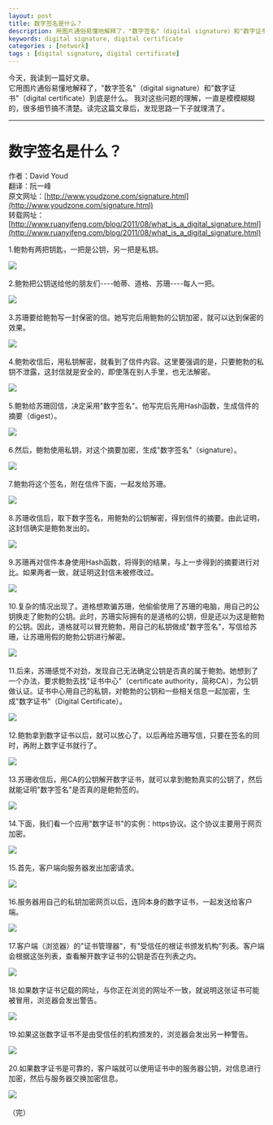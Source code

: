 ```yaml
---
layout: post
title: 数字签名是什么？
description: 用图片通俗易懂地解释了，"数字签名"（digital signature）和"数字证书"（digital certificate）到底是什么。
keywords: digital signature, digital certificate
categories : [network]
tags : [digital signature, digital certificate]
---
```


今天，我读到一篇好文章。<br />
它用图片通俗易懂地解释了，"数字签名"（digital signature）和"数字证书"（digital certificate）到底是什么。
我对这些问题的理解，一直是模模糊糊的，很多细节搞不清楚。读完这篇文章后，发现思路一下子就理清了。

---

# 数字签名是什么？

作者：David Youd <br />
翻译：阮一峰<br />
原文网址：[http://www.youdzone.com/signature.html](http://www.youdzone.com/signature.html) <br />
转载网址：[http://www.ruanyifeng.com/blog/2011/08/what_is_a_digital_signature.html](http://www.ruanyifeng.com/blog/2011/08/what_is_a_digital_signature.html) <br />

 1.鲍勃有两把钥匙，一把是公钥，另一把是私钥。

![](http://image.beekka.com/blog/201108/bg2011080901.png)
<br /><br />
 2.鲍勃把公钥送给他的朋友们----帕蒂、道格、苏珊----每人一把。

![](http://image.beekka.com/blog/201108/bg2011080902.png)
<br /><br />
 3.苏珊要给鲍勃写一封保密的信。她写完后用鲍勃的公钥加密，就可以达到保密的效果。

![](http://image.beekka.com/blog/201108/bg2011080903.png)
<br /><br />
 4.鲍勃收信后，用私钥解密，就看到了信件内容。这里要强调的是，只要鲍勃的私钥不泄露，这封信就是安全的，即使落在别人手里，也无法解密。

![](http://image.beekka.com/blog/201108/bg2011080904.png)
<br /><br />
 5.鲍勃给苏珊回信，决定采用"数字签名"。他写完后先用Hash函数，生成信件的摘要（digest）。

![](http://image.beekka.com/blog/201108/bg2011080905.png)
<br /><br />
 6.然后，鲍勃使用私钥，对这个摘要加密，生成"数字签名"（signature）。

![](http://image.beekka.com/blog/201108/bg2011080906.png)
<br /><br />
 7.鲍勃将这个签名，附在信件下面，一起发给苏珊。

![](http://image.beekka.com/blog/201108/bg2011080907.png)
<br /><br />
 8.苏珊收信后，取下数字签名，用鲍勃的公钥解密，得到信件的摘要。由此证明，这封信确实是鲍勃发出的。

![](http://image.beekka.com/blog/201108/bg2011080908.png)
<br /><br />
 9.苏珊再对信件本身使用Hash函数，将得到的结果，与上一步得到的摘要进行对比。如果两者一致，就证明这封信未被修改过。

![](http://image.beekka.com/blog/201108/bg2011080909.png)
<br /><br />
 10.复杂的情况出现了。道格想欺骗苏珊，他偷偷使用了苏珊的电脑，用自己的公钥换走了鲍勃的公钥。此时，苏珊实际拥有的是道格的公钥，但是还以为这是鲍勃的公钥。因此，道格就可以冒充鲍勃，用自己的私钥做成"数字签名"，写信给苏珊，让苏珊用假的鲍勃公钥进行解密。

![](http://image.beekka.com/blog/201108/bg2011080910.png)
<br /><br />
 11.后来，苏珊感觉不对劲，发现自己无法确定公钥是否真的属于鲍勃。她想到了一个办法，要求鲍勃去找"证书中心"（certificate authority，简称CA），为公钥做认证。证书中心用自己的私钥，对鲍勃的公钥和一些相关信息一起加密，生成"数字证书"（Digital Certificate）。

![](http://image.beekka.com/blog/201108/bg2011080911.png)
<br /><br />
 12.鲍勃拿到数字证书以后，就可以放心了。以后再给苏珊写信，只要在签名的同时，再附上数字证书就行了。

![](http://image.beekka.com/blog/201108/bg2011080912.png)
<br /><br />
 13.苏珊收信后，用CA的公钥解开数字证书，就可以拿到鲍勃真实的公钥了，然后就能证明"数字签名"是否真的是鲍勃签的。

![](http://image.beekka.com/blog/201108/bg2011080913.png)
<br /><br />
 14.下面，我们看一个应用"数字证书"的实例：https协议。这个协议主要用于网页加密。

![](http://image.beekka.com/blog/201108/bg2011080914.jpg)
<br /><br />
 15.首先，客户端向服务器发出加密请求。

![](http://image.beekka.com/blog/201108/bg2011080915.png)
<br /><br />
 16.服务器用自己的私钥加密网页以后，连同本身的数字证书，一起发送给客户端。

![](http://image.beekka.com/blog/201108/bg2011080916.png)
<br /><br />
 17.客户端（浏览器）的"证书管理器"，有"受信任的根证书颁发机构"列表。客户端会根据这张列表，查看解开数字证书的公钥是否在列表之内。

![](http://image.beekka.com/blog/201108/bg2011080917.png)
<br /><br />
 18.如果数字证书记载的网址，与你正在浏览的网址不一致，就说明这张证书可能被冒用，浏览器会发出警告。

![](http://image.beekka.com/blog/201108/bg2011080918.png)
<br /><br />
 19.如果这张数字证书不是由受信任的机构颁发的，浏览器会发出另一种警告。

![](http://image.beekka.com/blog/201108/bg2011080919.jpg)
<br /><br />
 20.如果数字证书是可靠的，客户端就可以使用证书中的服务器公钥，对信息进行加密，然后与服务器交换加密信息。

![](http://image.beekka.com/blog/201108/bg2011080920.png)
<br /><br />
（完）